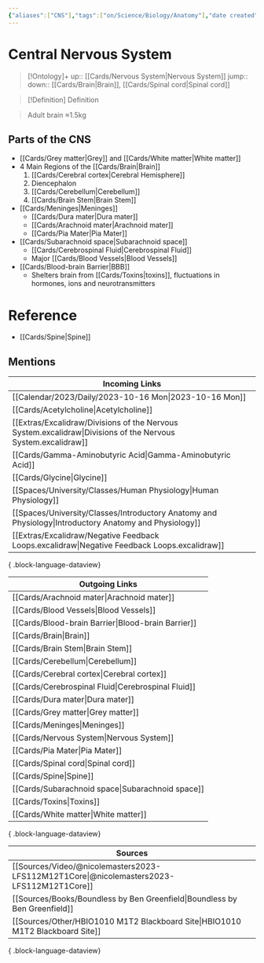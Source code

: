 ```yaml
---
{"aliases":["CNS"],"tags":["on/Science/Biology/Anatomy"],"date created":"2022-11-28 Mon","edited":"2023-04-06 Thu","dg-publish":true,"permalink":"/cards/central-nervous-system/","dgPassFrontmatter":true}
---
```


# Central Nervous System

> [!Ontology]+
> up:: [[Cards/Nervous System\|Nervous System]]
> jump::
> down:: [[Cards/Brain\|Brain]], [[Cards/Spinal cord\|Spinal cord]]

> [!Definition] Definition
> 

> Adult brain ≈1.5kg

## Parts of the CNS

- [[Cards/Grey matter\|Grey]] and [[Cards/White matter\|White matter]]
- 4 Main Regions of the [[Cards/Brain\|Brain]]
	1. [[Cards/Cerebral cortex\|Cerebral Hemisphere]]
	2. Diencephalon
	3. [[Cards/Cerebellum\|Cerebellum]] 
	4. [[Cards/Brain Stem\|Brain Stem]]
- [[Cards/Meninges\|Meninges]]
	- [[Cards/Dura mater\|Dura mater]]
	- [[Cards/Arachnoid mater\|Arachnoid mater]] 
	- [[Cards/Pia Mater\|Pia Mater]]
- [[Cards/Subarachnoid space\|Subarachnoid space]]
	- [[Cards/Cerebrospinal Fluid\|Cerebrospinal Fluid]]
	- Major [[Cards/Blood Vessels\|Blood Vessels]]
- [[Cards/Blood-brain Barrier\|BBB]]
	- Shelters brain from [[Cards/Toxins\|toxins]], fluctuations in hormones, ions and neurotransmitters 

# Reference
- [[Cards/Spine\|Spine]]

## Mentions
| Incoming Links                                                                                                  |
| --------------------------------------------------------------------------------------------------------------- |
| [[Calendar/2023/Daily/2023-10-16 Mon\|2023-10-16 Mon]]                                                       |
| [[Cards/Acetylcholine\|Acetylcholine]]                                                                       |
| [[Extras/Excalidraw/Divisions of the Nervous System.excalidraw\|Divisions of the Nervous System.excalidraw]] |
| [[Cards/Gamma-Aminobutyric Acid\|Gamma-Aminobutyric Acid]]                                                   |
| [[Cards/Glycine\|Glycine]]                                                                                   |
| [[Spaces/University/Classes/Human Physiology\|Human Physiology]]                                             |
| [[Spaces/University/Classes/Introductory Anatomy and Physiology\|Introductory Anatomy and Physiology]]       |
| [[Extras/Excalidraw/Negative Feedback Loops.excalidraw\|Negative Feedback Loops.excalidraw]]                 |

{ .block-language-dataview}

| Outgoing Links                                        |
| ----------------------------------------------------- |
| [[Cards/Arachnoid mater\|Arachnoid mater]]         |
| [[Cards/Blood Vessels\|Blood Vessels]]             |
| [[Cards/Blood-brain Barrier\|Blood-brain Barrier]] |
| [[Cards/Brain\|Brain]]                             |
| [[Cards/Brain Stem\|Brain Stem]]                   |
| [[Cards/Cerebellum\|Cerebellum]]                   |
| [[Cards/Cerebral cortex\|Cerebral cortex]]         |
| [[Cards/Cerebrospinal Fluid\|Cerebrospinal Fluid]] |
| [[Cards/Dura mater\|Dura mater]]                   |
| [[Cards/Grey matter\|Grey matter]]                 |
| [[Cards/Meninges\|Meninges]]                       |
| [[Cards/Nervous System\|Nervous System]]           |
| [[Cards/Pia Mater\|Pia Mater]]                     |
| [[Cards/Spinal cord\|Spinal cord]]                 |
| [[Cards/Spine\|Spine]]                             |
| [[Cards/Subarachnoid space\|Subarachnoid space]]   |
| [[Cards/Toxins\|Toxins]]                           |
| [[Cards/White matter\|White matter]]               |

{ .block-language-dataview}

| Sources                                                                                     |
| ------------------------------------------------------------------------------------------- |
| [[Sources/Video/@nicolemasters2023-LFS112M12T1Core\|@nicolemasters2023-LFS112M12T1Core]] |
| [[Sources/Books/Boundless by Ben Greenfield\|Boundless by Ben Greenfield]]               |
| [[Sources/Other/HBIO1010 M1T2 Blackboard Site\|HBIO1010 M1T2 Blackboard Site]]           |

{ .block-language-dataview}
